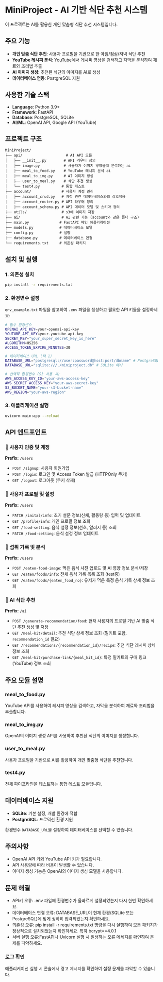 # MiniProject - AI 기반 식단 추천 시스템

이 프로젝트는 AI를 활용한 개인 맞춤형 식단 추천 시스템입니다.

## 주요 기능

- **개인 맞춤 식단 추천**: 사용자 프로필을 기반으로 한 아침/점심/저녁 식단 추천
- **YouTube 레시피 분석**: YouTube에서 레시피 영상을 검색하고 자막을 분석하여 재료와 조리법 추출
- **AI 이미지 생성**: 추천된 식단의 이미지를 AI로 생성
- **데이터베이스 연동**: PostgreSQL 지원

## 사용한 기술 스택
- **Language**: Python 3.9+
- **Framework**: FastAPI
- **Database**: PostgreSQL, SQLite
- **AI/ML**: OpenAI API, Google API (YouTube)

## 프로젝트 구조

```
MiniProject/
├── api/                    # AI API 모듈
│   ├── __init__.py        # API 라우터 정의
|   ├── image.py           # 사용자가 이미지 넣었을때 분석하는 ai
│   ├── meal_to_food.py    # YouTube 레시피 분석 ai
│   ├── meal_to_img.py     # AI 이미지 생성
│   ├── user_to_meal.py    # 식단 추천 생성
│   └── test4.py          # 통합 테스트
├── account/              # 사용자 계정 관리
|   ├── account_crud.py   # 계정 관련 데이터베이스와의 상호작용 
|   ├── account_router.py # API 라우터 정의
|   ├── account_schema.py # API 데이터 모델 및 스키마 정의
├── utils/                # s3에 이미지 저장
├── ai/                   # AI 관련 기능 (account와 같은 폴더 구조)
├── main.py              # FastAPI 메인 애플리케이션
├── models.py            # 데이터베이스 모델
├── config.py            # 설정
├── database.py          # 데이터베이스 연결
└── requirements.txt     # 의존성 패키지
```

## 설치 및 실행

### 1. 의존성 설치

```bash
pip install -r requirements.txt
```

### 2. 환경변수 설정

`env_example.txt` 파일을 참고하여 `.env` 파일을 생성하고 필요한 API 키들을 설정하세요:

```bash
# 필수 환경변수
OPENAI_API_KEY=your-openai-api-key
YOUTUBE_API_KEY=your-youtube-api-key
SECRET_KEY="your_super_secret_key_is_here"
ALGORITHM=HS256
ACCESS_TOKEN_EXPIRE_MINUTES=30

# 데이터베이스 URL (택 1)
DATABASE_URL="postgresql://user:password@host:port/dbname" # PostgreSQL 예시
DATABASE_URL="sqlite:///./miniproject.db" # SQLite 예시

# 선택적 환경변수 (S3 사용 시)
AWS_ACCESS_KEY_ID="your-aws-access-key"
AWS_SECRET_ACCESS_KEY="your-aws-secret-key"
S3_BUCKET_NAME="your-s3-bucket-name"
AWS_REGION="your-aws-region"
```

### 3. 애플리케이션 실행

```bash
uvicorn main:app --reload
```

## API 엔드포인트

### 👤 사용자 인증 및 계정
**Prefix:** `/users`

- `POST /signup`: 사용자 회원가입
- `POST /login`: 로그인 및 Access Token 발급 (HTTPOnly 쿠키)
- `GET /logout`: 로그아웃 (쿠키 삭제)

### 🥑 사용자 프로필 및 설정
**Prefix:** `/users`

- `PATCH /inital/info`: 초기 설문 정보(신체, 활동량 등) 입력 및 업데이트
- `GET /profile/info`: 개인 프로필 정보 조회
- `GET /food-setting`: 음식 설정 정보(선호, 알러지 등) 조회
- `PATCH /food-setting`: 음식 설정 정보 업데이트

### 📸 섭취 기록 및 분석
**Prefix:** `/users`

- `POST /eaten-food-image`: 먹은 음식 사진 업로드 및 AI 영양 정보 분석/저장
- `GET /eaten/foods/info`: 전체 음식 기록 목록 조회 (test중)
- `GET /eaten/foods/{eaten_food_no}`: 유저가 먹은 특정 음식 기록 상세 정보 조회

### 🤖 AI 식단 추천
**Prefix:** `/ai`

- `POST /generate-recommendation/food`: 현재 사용자의 프로필 기반 AI 맞춤 식단 추천 생성 및 저장
- `GET /meal-kit/detail`: 추천 식단 상세 정보 조회 (밀키트 포함, `recommendation_id` 필요)
- `GET /recommendations/{recommendation_id}/recipe`: 추천 식단 레시피 상세 정보 조회
- `GET /meal-kit/purchase-link/{meal_kit_id}`: 특정 밀키트의 구매 링크(YouTube) 정보 조회


## 주요 모듈 설명

### meal_to_food.py

YouTube API를 사용하여 레시피 영상을 검색하고, 자막을 분석하여 재료와 조리법을 추출합니다.

### meal_to_img.py

OpenAI의 이미지 생성 API를 사용하여 추천된 식단의 이미지를 생성합니다.

### user_to_meal.py

사용자 프로필을 기반으로 AI를 활용하여 개인 맞춤형 식단을 추천합니다.

### test4.py

전체 파이프라인을 테스트하는 통합 테스트 모듈입니다.

## 데이터베이스 지원

- **SQLite**: 기본 설정, 개발 환경에 적합
- **PostgreSQL**: 프로덕션 환경 지원

환경변수 `DATABASE_URL`을 설정하여 데이터베이스를 선택할 수 있습니다.

## 주의사항

- OpenAI API 키와 YouTube API 키가 필요합니다.
- API 사용량에 따라 비용이 발생할 수 있습니다.
- 이미지 생성 기능은 OpenAI의 이미지 생성 모델을 사용합니다.

## 문제 해결
- API키 오류: .env 파일에 환경변수가 올바르게 설정되었는지 다시 한번 확인하세요.
- 데이터베이스 연결 오류: DATABASE_URL이 현재 환경(SQLite 또는 PostgreSQL)에 맞게 정확히 입력되었는지 확인하세요.
- 의존성 오류: pip install -r requirements.txt 명령을 다시 실행하여 모든 패키지가 정상적으로 설치되었는지 확인하세요. 특히 bcrypt==4.0.1
- 서버 실행 오류:FastAPI나 Uvicorn 실행 시 발생하는 오류 메세지를 확인하여 문제를 파악하세요.

### 로그 확인

애플리케이션 실행 시 콘솔에서 경고 메시지를 확인하여 설정 문제를 파악할 수 있습니다.

